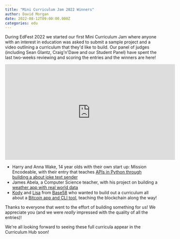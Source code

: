 ```yaml
---
title: "Mini Curriculum Jam 2022 Winners"
author: David Morgan
date: 2022-08-12T09:00:00.000Z
categories: edu
---
```


During EdFest 2022 we started our first Mini Curriculum Jam where anyone with an interest in education was asked to submit a sample project and a video outlining a curriculum that they'd like to build. Our panel of judges (including Sean Glantz, Craig'n'Dave and our Student Panel) have spent the last two-weeks reviewing and scoring the entries and the winners are here!

<iframe width="560" height="315" src="https://www.youtube.com/embed/AOGs2oEyP4I" title="YouTube video player" frameborder="0" allow="accelerometer; autoplay; clipboard-write; encrypted-media; gyroscope; picture-in-picture" allowfullscreen></iframe>

* Harry and Anna Wake, 14 year olds with their own start up: Mission Encodeable, with their entry that teaches [APIs in Python through building a about joke text sender](https://www.youtube.com/watch?v=egW1afe-SFw) 
* James Abela, a Computer Science teacher, with his project on building a [weather app with real world data](https://www.youtube.com/watch?v=lg-IOxSZswA)
* [Kody](https://twitter.com/kodylow) and [Lisa](https://twitter.com/niftynei) from [Base58](https://twitter.com/base58btc) who wanted to build out a curriculum all about a [Bitcoin app and CLI tool](https://www.youtube.com/watch?v=lhVJGHPILDs), teaching the blockchain along the way!

Thanks to everyone that went to the effort of building something for us! We appreciate you (and we were *really* impressed with the quality of all the entries)! 

We're all looking forward to seeing these full curricula appear in the Curriculum Hub soon!

